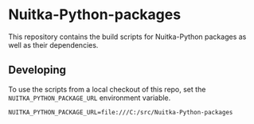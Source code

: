 # Nuitka-Python-packages

This repository contains the build scripts for Nuitka-Python packages as well as their dependencies.

## Developing

To use the scripts from a local checkout of this repo, set the `NUITKA_PYTHON_PACKAGE_URL` environment variable.

```
NUITKA_PYTHON_PACKAGE_URL=file:///C:/src/Nuitka-Python-packages
```